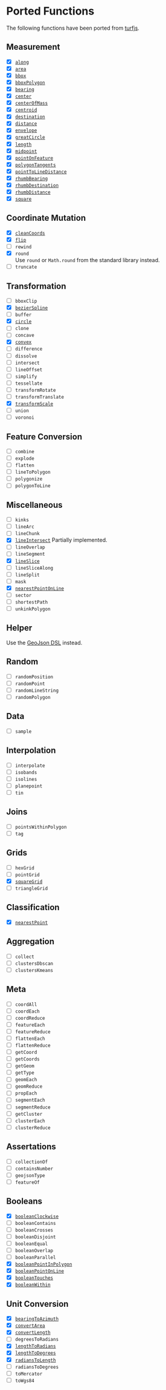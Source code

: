 # Ported Functions

The following functions have been ported from [turfjs](https://turfjs.org/docs/api/along).

## Measurement

- [x] [`along`](./api/turf/io.github.elcolto.geokjson.turf.measurement/along.html)
- [x] [`area`](./api/turf/io.github.elcolto.geokjson.turf.measurement/area.html)
- [x] [`bbox`](./api/turf/io.github.elcolto.geokjson.turf.measurement/bbox.html)
- [x] [`bboxPolygon`](./api/turf/io.github.elcolto.geokjson.turf.measurement/bbox-polygon.html)
- [x] [`bearing`](./api/turf/io.github.elcolto.geokjson.turf.measurement/bearing.html)
- [x] [`center`](./api/turf/io.github.elcolto.geokjson.turf.measurement/center.html)
- [x] [`centerOfMass`]((./api/turf/io.github.elcolto.geokjson.turf.measurement/center-of-mass.html))
- [x] [`centroid`](./api/turf/io.github.elcolto.geokjson.turf.measurement/centroid.html)
- [x] [`destination`](./api/turf/io.github.elcolto.geokjson.turf.measurement/destination.html)
- [x] [`distance`](./api/turf/io.github.elcolto.geokjson.turf.measurement/distance.html)
- [x] [`envelope`](./api/turf/io.github.elcolto.geokjson.turf.measurement/envelope.html)
- [x] [`greatCircle`](./api/turf/io.github.elcolto.geokjson.turf.measurement/great-circle.html)
- [x] [`length`](./api/turf/io.github.elcolto.geokjson.turf.measurement/length.html)
- [x] [`midpoint`](./api/turf/io.github.elcolto.geokjson.turf.measurement/midpoint.html)
- [x] [`pointOnFeature`](./api/turf/io.github.elcolto.geokjson.turf.measurement/point-on-feature.html)
- [x] [`polygonTangents`](./api/turf/io.github.elcolto.geokjson.turf.measurement/polygon-tangents.html)
- [x] [`pointToLineDistance`](./api/turf/io.github.elcolto.geokjson.turf.measurement/point-to-line-distance.html)
- [x] [`rhumbBearing`](./api/turf/io.github.elcolto.geokjson.turf.measurement/rhumb-bearing.html)
- [x] [`rhumbDestination`](./api/turf/io.github.elcolto.geokjson.turf.measurement/rhumb-destination.html)
- [x] [`rhumbDistance`]((./api/turf/io.github.elcolto.geokjson.turf.measurement/rhumb-distance.html))
- [x] [`square`](./api/turf/io.github.elcolto.geokjson.turf.measurement/square.html)

## Coordinate Mutation

- [x] [`cleanCoords`](./api/turf/io.github.elcolto.geokjson.turf.coordinatemutation/clean-coordinates.html)
- [x] [`flip`](./api/turf/io.github.elcolto.geokjson.turf.coordinatemutation/flip.html)
- [ ] `rewind`
- [x] `round`  
  Use `round` or `Math.round` from the standard library instead.
- [ ] `truncate`

## Transformation

- [ ] `bboxClip`
- [x] [`bezierSpline`](./api/turf/io.github.elcolto.geokjson.turf.transformation/bezier-spline.html)
- [ ] `buffer`
- [x] [`circle`](./api/turf/io.github.elcolto.geokjson.turf.transformation/circle.html)
- [ ] `clone`
- [ ] `concave`
- [x] [`convex`](./api/turf/io.github.elcolto.geokjson.turf.transformation/convex.html)
- [ ] `difference`
- [ ] `dissolve`
- [ ] `intersect`
- [ ] `lineOffset`
- [ ] `simplify`
- [ ] `tessellate`
- [ ] `transformRotate`
- [ ] `transformTranslate`
- [x] [`transformScale`](./api/turf/io.github.elcolto.geokjson.turf.transformation/scale.html)
- [ ] `union`
- [ ] `voronoi`

## Feature Conversion

- [ ] `combine`
- [ ] `explode`
- [ ] `flatten`
- [ ] `lineToPolygon`
- [ ] `polygonize`
- [ ] `polygonToLine`

## Miscellaneous

- [ ] `kinks`
- [ ] `lineArc`
- [ ] `lineChunk`
- [x] [`lineIntersect`](./api/turf/io.github.elcolto.geokjson.turf.misc/line-intersect.html)
  Partially implemented.
- [ ] `lineOverlap`
- [ ] `lineSegment`
- [x] [`lineSlice`](./api/turf/io.github.elcolto.geokjson.turf.misc/line-slice.html)
- [ ] `lineSliceAlong`
- [ ] `lineSplit`
- [ ] `mask`
- [x] [`nearestPointOnLine`](./api/turf/io.github.elcolto.geokjson.turf.misc/nearest-point-on-line.html)
- [ ] `sector`
- [ ] `shortestPath`
- [ ] `unkinkPolygon`

## Helper

Use the [GeoJson DSL](./geojson-dsl) instead.

## Random

- [ ] `randomPosition`
- [ ] `randomPoint`
- [ ] `randomLineString`
- [ ] `randomPolygon`

## Data

- [ ] `sample`

## Interpolation

- [ ] `interpolate`
- [ ] `isobands`
- [ ] `isolines`
- [ ] `planepoint`
- [ ] `tin`

## Joins

- [ ] `pointsWithinPolygon`
- [ ] `tag`

## Grids

- [ ] `hexGrid`
- [ ] `pointGrid`
- [x] [`squareGrid`](./api/turf/io.github.elcolto.geokjson.turf.grids/square-grid.html)
- [ ] `triangleGrid`

## Classification

- [x] [`nearestPoint`](./api/turf/io.github.elcolto.geokjson.turf.classification/nearest-point.html)

## Aggregation

- [ ] `collect`
- [ ] `clustersDbscan`
- [ ] `clustersKmeans`

## Meta

- [ ] `coordAll`
- [ ] `coordEach`
- [ ] `coordReduce`
- [ ] `featureEach`
- [ ] `featureReduce`
- [ ] `flattenEach`
- [ ] `flattenReduce`
- [ ] `getCoord`
- [ ] `getCoords`
- [ ] `getGeom`
- [ ] `getType`
- [ ] `geomEach`
- [ ] `geomReduce`
- [ ] `propEach`
- [ ] `segmentEach`
- [ ] `segmentReduce`
- [ ] `getCluster`
- [ ] `clusterEach`
- [ ] `clusterReduce`

## Assertations

- [ ] `collectionOf`
- [ ] `containsNumber`
- [ ] `geojsonType`
- [ ] `featureOf`

## Booleans

- [x] [`booleanClockwise`]((./api/turf/io.github.elcolto.geokjson.turf.booleans/clockwise.html))
- [ ] `booleanContains`
- [ ] `booleanCrosses`
- [ ] `booleanDisjoint`
- [ ] `booleanEqual`
- [ ] `booleanOverlap`
- [ ] `booleanParallel`
- [x] [`booleanPointInPolygon`](./api/turf/io.github.elcolto.geokjson.turf.booleans/point-in-polygon.html)
- [x] [`booleanPointOnLine`](./api/turf/io.github.elcolto.geokjson.turf.booleans/point-on-line.html)
- [x] [`booleanTouches`](./api/turf/io.github.elcolto.geokjson.turf.booleans/touches.html)
- [x] [`booleanWithin`](./api/turf/io.github.elcolto.geokjson.turf.booleans/within.html)

## Unit Conversion

- [x] [`bearingToAzimuth`](./api/turf/io.github.elcolto.geokjson.turf/bearing-to-azimuth.html)
- [x] [`convertArea`](./api/turf/io.github.elcolto.geokjson.turf/convert-area.html)
- [x] [`convertLength`](./api/turf/io.github.elcolto.geokjson.turf/convert-length.html)
- [ ] `degreesToRadians`
- [x] [`lengthToRadians`](./api/turf/io.github.elcolto.geokjson.turf/length-to-radians.html)
- [x] [`lengthToDegrees`](./api/turf/io.github.elcolto.geokjson.turf/length-to-degrees.html)
- [x] [`radiansToLength`](./api/turf/io.github.elcolto.geokjson.turf/radians-to-length.html)
- [ ] `radiansToDegrees`
- [ ] `toMercator`
- [ ] `toWgs84`
